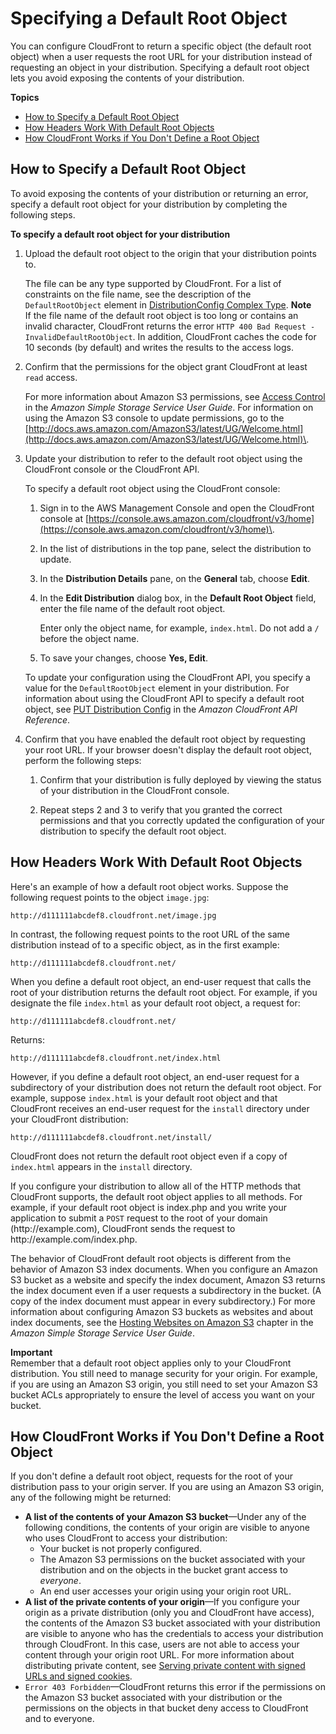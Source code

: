 # Specifying a Default Root Object<a name="DefaultRootObject"></a>

You can configure CloudFront to return a specific object \(the default root object\) when a user requests the root URL for your distribution instead of requesting an object in your distribution\. Specifying a default root object lets you avoid exposing the contents of your distribution\.

**Topics**
+ [How to Specify a Default Root Object](#DefaultRootObjectHowToDefine)
+ [How Headers Work With Default Root Objects](#DefaultRootObjectHow)
+ [How CloudFront Works if You Don't Define a Root Object](#DefaultRootObjectNotSet)

## How to Specify a Default Root Object<a name="DefaultRootObjectHowToDefine"></a>

To avoid exposing the contents of your distribution or returning an error, specify a default root object for your distribution by completing the following steps\.<a name="DefaultRootObjectProcedure"></a>

**To specify a default root object for your distribution**

1. Upload the default root object to the origin that your distribution points to\.

   The file can be any type supported by CloudFront\. For a list of constraints on the file name, see the description of the `DefaultRootObject` element in [DistributionConfig Complex Type](https://docs.aws.amazon.com/cloudfront/latest/APIReference/DistributionConfigDatatype.html)\.
**Note**  
If the file name of the default root object is too long or contains an invalid character, CloudFront returns the error `HTTP 400 Bad Request - InvalidDefaultRootObject`\. In addition, CloudFront caches the code for 10 seconds \(by default\) and writes the results to the access logs\.

1. Confirm that the permissions for the object grant CloudFront at least `read` access\.

   For more information about Amazon S3 permissions, see [Access Control](https://docs.aws.amazon.com/AmazonS3/latest/dev/UsingAuthAccess.html) in the *Amazon Simple Storage Service User Guide*\. For information on using the Amazon S3 console to update permissions, go to the [http://docs.aws.amazon.com/AmazonS3/latest/UG/Welcome.html](http://docs.aws.amazon.com/AmazonS3/latest/UG/Welcome.html)\. 

1. Update your distribution to refer to the default root object using the CloudFront console or the CloudFront API\.

   To specify a default root object using the CloudFront console:

   1. Sign in to the AWS Management Console and open the CloudFront console at [https://console.aws.amazon.com/cloudfront/v3/home](https://console.aws.amazon.com/cloudfront/v3/home)\.

   1. In the list of distributions in the top pane, select the distribution to update\.

   1. In the **Distribution Details** pane, on the **General** tab, choose **Edit**\.

   1. In the **Edit Distribution** dialog box, in the **Default Root Object** field, enter the file name of the default root object\.

      Enter only the object name, for example, `index.html`\. Do not add a `/` before the object name\.

   1. To save your changes, choose **Yes, Edit**\.

   To update your configuration using the CloudFront API, you specify a value for the `DefaultRootObject` element in your distribution\. For information about using the CloudFront API to specify a default root object, see [PUT Distribution Config](https://docs.aws.amazon.com/cloudfront/latest/APIReference/PutConfig.html) in the *Amazon CloudFront API Reference*\.

1. Confirm that you have enabled the default root object by requesting your root URL\. If your browser doesn't display the default root object, perform the following steps:

   1. Confirm that your distribution is fully deployed by viewing the status of your distribution in the CloudFront console\.

   1. Repeat steps 2 and 3 to verify that you granted the correct permissions and that you correctly updated the configuration of your distribution to specify the default root object\.

## How Headers Work With Default Root Objects<a name="DefaultRootObjectHow"></a>

Here's an example of how a default root object works\. Suppose the following request points to the object `image.jpg`:

`http://d111111abcdef8.cloudfront.net/image.jpg`

In contrast, the following request points to the root URL of the same distribution instead of to a specific object, as in the first example:

`http://d111111abcdef8.cloudfront.net/`

When you define a default root object, an end\-user request that calls the root of your distribution returns the default root object\. For example, if you designate the file `index.html` as your default root object, a request for:

`http://d111111abcdef8.cloudfront.net/`

Returns:

`http://d111111abcdef8.cloudfront.net/index.html`

However, if you define a default root object, an end\-user request for a subdirectory of your distribution does not return the default root object\. For example, suppose `index.html` is your default root object and that CloudFront receives an end\-user request for the `install` directory under your CloudFront distribution:

`http://d111111abcdef8.cloudfront.net/install/`

CloudFront does not return the default root object even if a copy of `index.html` appears in the `install` directory\.

If you configure your distribution to allow all of the HTTP methods that CloudFront supports, the default root object applies to all methods\. For example, if your default root object is index\.php and you write your application to submit a `POST` request to the root of your domain \(http://example\.com\), CloudFront sends the request to http://example\.com/index\.php\.

The behavior of CloudFront default root objects is different from the behavior of Amazon S3 index documents\. When you configure an Amazon S3 bucket as a website and specify the index document, Amazon S3 returns the index document even if a user requests a subdirectory in the bucket\. \(A copy of the index document must appear in every subdirectory\.\) For more information about configuring Amazon S3 buckets as websites and about index documents, see the [Hosting Websites on Amazon S3](https://docs.aws.amazon.com/AmazonS3/latest/dev/WebsiteHosting.html) chapter in the *Amazon Simple Storage Service User Guide*\.

**Important**  
Remember that a default root object applies only to your CloudFront distribution\. You still need to manage security for your origin\. For example, if you are using an Amazon S3 origin, you still need to set your Amazon S3 bucket ACLs appropriately to ensure the level of access you want on your bucket\.

## How CloudFront Works if You Don't Define a Root Object<a name="DefaultRootObjectNotSet"></a>

If you don't define a default root object, requests for the root of your distribution pass to your origin server\. If you are using an Amazon S3 origin, any of the following might be returned:
+ **A list of the contents of your Amazon S3 bucket**—Under any of the following conditions, the contents of your origin are visible to anyone who uses CloudFront to access your distribution:
  + Your bucket is not properly configured\. 
  + The Amazon S3 permissions on the bucket associated with your distribution and on the objects in the bucket grant access to *everyone*\.
  + An end user accesses your origin using your origin root URL\. 
+ **A list of the private contents of your origin**—If you configure your origin as a private distribution \(only you and CloudFront have access\), the contents of the Amazon S3 bucket associated with your distribution are visible to anyone who has the credentials to access your distribution through CloudFront\. In this case, users are not able to access your content through your origin root URL\. For more information about distributing private content, see [Serving private content with signed URLs and signed cookies](PrivateContent.md)\.
+ `Error 403 Forbidden`—CloudFront returns this error if the permissions on the Amazon S3 bucket associated with your distribution or the permissions on the objects in that bucket deny access to CloudFront and to everyone\.